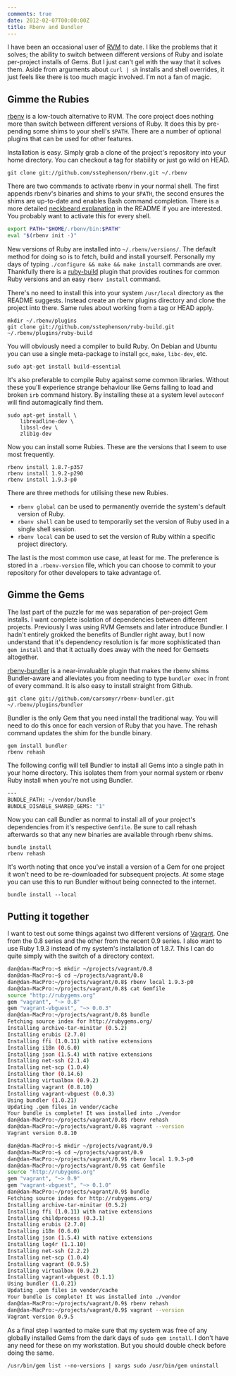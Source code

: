 ```yaml
---
comments: true
date: 2012-02-07T00:00:00Z
title: Rbenv and Bundler
---
```


I have been an occasional user of [RVM](http://beginrescueend.com/) to date. I like the problems that it solves; the ability to switch between different versions of Ruby and isolate per-project installs of Gems. But I just can't gel with the way that it solves them. Aside from arguments about `curl | sh` installs and shell overrides, it just feels like there is too much magic involved. I'm not a fan of magic.

## Gimme the Rubies

[rbenv](https://github.com/sstephenson/rbenv) is a low-touch alternative to RVM. The core project does nothing more than switch between different versions of Ruby. It does this by pre-pending some shims to your shell's `$PATH`. There are a number of optional plugins that can be used for other features.

Installation is easy. Simply grab a clone of the project's repository into your home directory. You can checkout a tag for stability or just go wild on HEAD.

    git clone git://github.com/sstephenson/rbenv.git ~/.rbenv

There are two commands to activate rbenv in your normal shell. The first appends rbenv's binaries and shims to your `$PATH`, the second ensures the shims are up-to-date and enables Bash command completion. There is a more detailed [neckbeard explanation](https://github.com/sstephenson/rbenv#section_2.3) in the README if you are interested. You probably want to activate this for every shell.

``` sh ~/.profile
export PATH="$HOME/.rbenv/bin:$PATH"
eval "$(rbenv init -)"
```

New versions of Ruby are installed into `~/.rbenv/versions/`. The default method for doing so is to fetch, build and install yourself. Personally my days of typing `./configure && make && make install` commands are over. Thankfully there is a [ruby-build](https://github.com/sstephenson/ruby-build) plugin that provides routines for common Ruby versions and an easy `rbenv install` command.

There's no need to install this into your system `/usr/local` directory as the README suggests. Instead create an rbenv plugins directory and clone the project into there. Same rules about working from a tag or HEAD apply.

    mkdir ~/.rbenv/plugins
    git clone git://github.com/sstephenson/ruby-build.git ~/.rbenv/plugins/ruby-build

You will obviously need a compiler to build Ruby. On Debian and Ubuntu you can use a single meta-package to install `gcc`, `make`, `libc-dev`, etc.

    sudo apt-get install build-essential

It's also preferable to compile Ruby against some common libraries. Without these you'll experience strange behaviour like Gems failing to load and broken `irb` command history. By installing these at a system level `autoconf` will find automagically find them.

    sudo apt-get install \
        libreadline-dev \
        libssl-dev \
        zlib1g-dev

Now you can install some Rubies. These are the versions that I seem to use most frequently.

    rbenv install 1.8.7-p357
    rbenv install 1.9.2-p290
    rbenv install 1.9.3-p0

There are three methods for utilising these new Rubies.

 * `rbenv global` can be used to permanently override the system's default version of Ruby.
 * `rbenv shell` can be used to temporarily set the version of Ruby used in a single shell session.
 * `rbenv local` can be used to set the version of Ruby within a specific project directory.

The last is the most common use case, at least for me. The preference is stored in a `.rbenv-version` file, which you can choose to commit to your repository for other developers to take advantage of.

## Gimme the Gems

The last part of the puzzle for me was separation of per-project Gem installs. I want complete isolation of dependencies between different projects. Previously I was using RVM Gemsets and later introduce Bundler. I hadn't entirely grokked the benefits of Bundler right away, but I now understand that it's dependency resolution is far more sophisticated than `gem install` and that it actually does away with the need for Gemsets altogether.

[rbenv-bundler](https://github.com/carsomyr/rbenv-bundler) is a near-invaluable plugin that makes the rbenv shims Bundler-aware and alleviates you from needing to type `bundler exec` in front of every command. It is also easy to install straight from Github.

    git clone git://github.com/carsomyr/rbenv-bundler.git ~/.rbenv/plugins/bundler

Bundler is the only Gem that you need install the traditional way. You will need to do this once for each version of Ruby that you have. The rehash command updates the shim for the bundle binary.

    gem install bundler
    rbenv rehash

The following config will tell Bundler to install all Gems into a single
path in your home directory. This isolates them from your normal system or
rbenv Ruby install when you're not using Bundler.

``` sh ~/.bundle/config
---
BUNDLE_PATH: ~/vendor/bundle
BUNDLE_DISABLE_SHARED_GEMS: "1"
```

Now you can call Bundler as normal to install all of your project's dependencies from it's respective `Gemfile`. Be sure to call rehash afterwards so that any new binaries are available through rbenv shims.

    bundle install
    rbenv rehash

It's worth noting that once you've install a version of a Gem for one
project it won't need to be re-downloaded for subsequent projects. At some
stage you can use this to run Bundler without being connected to the
internet.

    bundle install --local

## Putting it together

I want to test out some things against two different versions of [Vagrant](http://vagrantup.com). One from the 0.8 series and the other from the recent 0.9 series. I also want to use Ruby 1.9.3 instead of my system's installation of 1.8.7. This I can do quite simply with the switch of a directory context.

``` sh Vagrant 0.8.10 and Vbguest 0.0.3
dan@dan-MacPro:~$ mkdir ~/projects/vagrant/0.8
dan@dan-MacPro:~$ cd ~/projects/vagrant/0.8
dan@dan-MacPro:~/projects/vagrant/0.8$ rbenv local 1.9.3-p0
dan@dan-MacPro:~/projects/vagrant/0.8$ cat Gemfile
source "http://rubygems.org"
gem "vagrant", "~> 0.8"
gem "vagrant-vbguest", "~> 0.0.3"
dan@dan-MacPro:~/projects/vagrant/0.8$ bundle
Fetching source index for http://rubygems.org/
Installing archive-tar-minitar (0.5.2) 
Installing erubis (2.7.0) 
Installing ffi (1.0.11) with native extensions 
Installing i18n (0.6.0) 
Installing json (1.5.4) with native extensions 
Installing net-ssh (2.1.4) 
Installing net-scp (1.0.4) 
Installing thor (0.14.6) 
Installing virtualbox (0.9.2) 
Installing vagrant (0.8.10) 
Installing vagrant-vbguest (0.0.3) 
Using bundler (1.0.21) 
Updating .gem files in vendor/cache
Your bundle is complete! It was installed into ./vendor
dan@dan-MacPro:~/projects/vagrant/0.8$ rbenv rehash
dan@dan-MacPro:~/projects/vagrant/0.8$ vagrant --version
Vagrant version 0.8.10
```

``` sh Vagrant 0.9.5 and Vbguest 0.1.0
dan@dan-MacPro:~$ mkdir ~/projects/vagrant/0.9
dan@dan-MacPro:~$ cd ~/projects/vagrant/0.9
dan@dan-MacPro:~/projects/vagrant/0.9$ rbenv local 1.9.3-p0
dan@dan-MacPro:~/projects/vagrant/0.9$ cat Gemfile 
source "http://rubygems.org"
gem "vagrant", "~> 0.9"
gem "vagrant-vbguest", "~> 0.1.0"
dan@dan-MacPro:~/projects/vagrant/0.9$ bundle
Fetching source index for http://rubygems.org/
Installing archive-tar-minitar (0.5.2) 
Installing ffi (1.0.11) with native extensions 
Installing childprocess (0.3.1) 
Installing erubis (2.7.0) 
Installing i18n (0.6.0) 
Installing json (1.5.4) with native extensions 
Installing log4r (1.1.10) 
Installing net-ssh (2.2.2) 
Installing net-scp (1.0.4) 
Installing vagrant (0.9.5) 
Installing virtualbox (0.9.2) 
Installing vagrant-vbguest (0.1.1) 
Using bundler (1.0.21) 
Updating .gem files in vendor/cache
Your bundle is complete! It was installed into ./vendor
dan@dan-MacPro:~/projects/vagrant/0.9$ rbenv rehash
dan@dan-MacPro:~/projects/vagrant/0.9$ vagrant --version
Vagrant version 0.9.5
```

As a final step I wanted to make sure that my system was free of any globally installed Gems from the dark days of `sudo gem install`. I don't have any need for these on my workstation. But you should double check before doing the same.

    /usr/bin/gem list --no-versions | xargs sudo /usr/bin/gem uninstall
